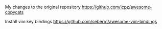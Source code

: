 My changes to the original repository https://github.com/lcpz/awesome-copycats

Install vim key bindings https://github.com/seberm/awesome-vim-bindings

